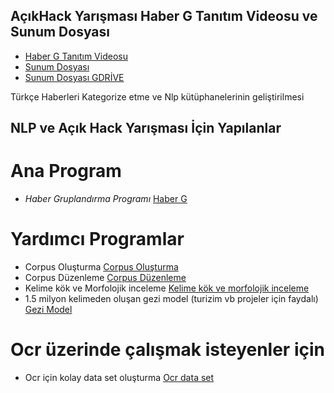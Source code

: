 ## AçıkHack Yarışması Haber G Tanıtım Videosu ve Sunum Dosyası
- [Haber G Tanıtım Videosu](https://www.youtube.com/watch?v=Lcab5O0wbJ8)
- [Sunum Dosyası](https://github.com/Halil-ibrahim-GUNBULAK/IMAGEPROCESSORS/blob/master/acikhack%20sunum.pptx)
- [Sunum Dosyası GDRİVE](https://drive.google.com/file/d/1lYLW70xaQKtghJuzCfuP7Nc2xyhwtoHM/view?usp=sharing)<br/>

Türkçe Haberleri Kategorize etme ve Nlp kütüphanelerinin geliştirilmesi
## NLP ve Açık Hack Yarışması İçin Yapılanlar 
# Ana Program<br/>
- *Haber Gruplandırma Programı* [Haber G](https://github.com/Halil-ibrahim-GUNBULAK/IMAGEPROCESSORS/tree/master/HaberGruplandirmaProgrami)
# Yardımcı Programlar <br/>
- Corpus Oluşturma [Corpus Oluşturma](https://github.com/Halil-ibrahim-GUNBULAK/IMAGEPROCESSORS/tree/master/Corpus_Olusturma)<br/>
- Corpus Düzenleme [Corpus Düzenleme](https://github.com/Halil-ibrahim-GUNBULAK/IMAGEPROCESSORS/tree/master/Corpus_Duzenleme)<br/>
- Kelime kök ve Morfolojik inceleme [Kelime kök ve morfolojik inceleme](https://github.com/Halil-ibrahim-GUNBULAK/IMAGEPROCESSORS/tree/master/Kelime_kok_ve_morfolojik_inceleme)<br/>
- 1.5 milyon kelimeden oluşan gezi model (turizim vb projeler için faydalı) [Gezi Model](https://github.com/Halil-ibrahim-GUNBULAK/IMAGEPROCESSORS/tree/master/gezi_model)<br/>
# Ocr üzerinde çalışmak isteyenler için <br/> 
- Ocr için kolay data set oluşturma [Ocr data set](https://github.com/Halil-ibrahim-GUNBULAK/IMAGEPROCESSORS/tree/master/Ocr_icin_Kolay_dataset_olusturma)<br/>
